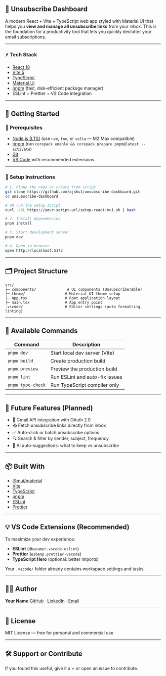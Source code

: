 ## 📩 Unsubscribe Dashboard

A modern React + Vite + TypeScript web app styled with Material UI that helps you **view and manage all unsubscribe links** from your inbox. This is the foundation for a productivity tool that lets you quickly declutter your email subscriptions.

---

### ⚡ Tech Stack

- [React 18](https://react.dev/)
- [Vite 5](https://vitejs.dev/)
- [TypeScript](https://www.typescriptlang.org/)
- [Material UI](https://mui.com/)
- [pnpm](https://pnpm.io/) (fast, disk-efficient package manager)
- ESLint + Prettier + VS Code integration

---

## 🚀 Getting Started

### 🧰 Prerequisites

- [Node.js (LTS)](https://nodejs.org/) (use `nvm`, `fnm`, or `volta` — M2 Max compatible)
- [pnpm](https://pnpm.io/) (run `corepack enable && corepack prepare pnpm@latest --activate`)
- [Git](https://git-scm.com/)
- [VS Code](https://code.visualstudio.com/) with recommended extensions

---

### 🧱 Setup Instructions

```bash
# 1. Clone the repo or create from script
git clone https://github.com/ajshul/unsubscribe-dashboard.git
cd unsubscribe-dashboard

# OR run the setup script
curl -sSL https://your-script-url/setup-react-mui.sh | bash

# 2. Install dependencies
pnpm install

# 3. Start development server
pnpm dev

# 4. Open in browser
open http://localhost:5173
```

---

## 🗂️ Project Structure

```
src/
├─ components/              # UI components (UnsubscribeTable)
├─ theme/                  # Material UI theme setup
├─ App.tsx                 # Root application layout
├─ main.tsx                # App entry point
.vscode/                   # Editor settings (auto formatting, linting)
```

---

## 🧪 Available Commands

| Command           | Description                    |
| ----------------- | ------------------------------ |
| `pnpm dev`        | Start local dev server (Vite)  |
| `pnpm build`      | Create production build        |
| `pnpm preview`    | Preview the production build   |
| `pnpm lint`       | Run ESLint and auto-fix issues |
| `pnpm type-check` | Run TypeScript compiler only   |

---

## 🎯 Future Features (Planned)

- 🔐 Gmail API integration with OAuth 2.0
- 📥 Fetch unsubscribe links directly from inbox
- ✅ Auto-click or batch unsubscribe options
- 🔍 Search & filter by sender, subject, frequency
- 🧠 AI auto-suggestions: what to keep vs unsubscribe

---

## 📦 Built With

- [@mui/material](https://mui.com/material-ui/)
- [Vite](https://vitejs.dev/)
- [TypeScript](https://www.typescriptlang.org/)
- [pnpm](https://pnpm.io/)
- [ESLint](https://eslint.org/)
- [Prettier](https://prettier.io/)

---

## 💡 VS Code Extensions (Recommended)

To maximize your dev experience:

- **ESLint** (`dbaeumer.vscode-eslint`)
- **Prettier** (`esbenp.prettier-vscode`)
- **TypeScript Hero** (optional: better imports)

Your `.vscode/` folder already contains workspace settings and tasks.

---

## 👨‍💻 Author

**Your Name**
[GitHub](https://github.com/yourusername) · [LinkedIn](https://linkedin.com/in/yourprofile) · [Email](mailto:you@example.com)

---

## 📄 License

MIT License — free for personal and commercial use.

---

## 🛠 Support or Contribute

If you found this useful, give it a ⭐ or open an issue to contribute.
